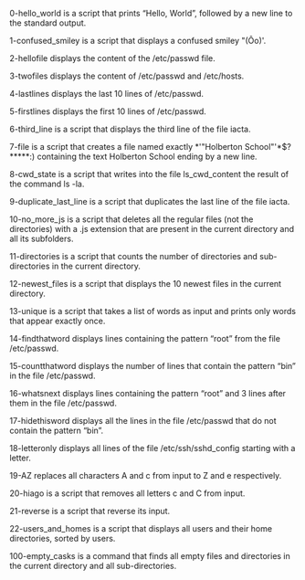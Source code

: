  0-hello_world is a script that prints “Hello, World”, followed by a new line to the standard output.

 1-confused_smiley is a script that displays a confused smiley "(Ôo)'.

 2-hellofile displays the content of the /etc/passwd file.

 3-twofiles displays the content of /etc/passwd and /etc/hosts.

 4-lastlines displays the last 10 lines of /etc/passwd.

 5-firstlines displays the first 10 lines of /etc/passwd.

 6-third_line is a script that displays the third line of the file iacta.

 7-file is a script that creates a file named exactly *\'"Holberton School"'\*$?*****:) containing the text Holberton School ending by a new line.

 8-cwd_state is a script that writes into the file ls_cwd_content the result of the command ls -la.

 9-duplicate_last_line is a script that duplicates the last line of the file iacta.

 10-no_more_js is a script that deletes all the regular files (not the directories) with a .js extension that are present in the current directory and all its subfolders.

 11-directories is a script that counts the number of directories and sub-directories in the current directory.

 12-newest_files is a script that displays the 10 newest files in the current directory.

 13-unique is a script that takes a list of words as input and prints only words that appear exactly once.

 14-findthatword displays lines containing the pattern “root” from the file /etc/passwd.

 15-countthatword displays the number of lines that contain the pattern “bin” in the file /etc/passwd.

 16-whatsnext displays lines containing the pattern “root” and 3 lines after them in the file /etc/passwd.

 17-hidethisword displays all the lines in the file /etc/passwd that do not contain the pattern “bin”.

 18-letteronly displays all lines of the file /etc/ssh/sshd_config starting with a letter.

 19-AZ replaces all characters A and c from input to Z and e respectively.

 20-hiago is a script that removes all letters c and C from input.

 21-reverse is a script that reverse its input.

 22-users_and_homes is a script that displays all users and their home directories, sorted by users.

100-empty_casks is a command that finds all empty files and directories in the current directory and all sub-directories.


